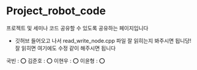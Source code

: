 # Project_robot_code
프로젝트 및 세미나 코드 공유할 수 있도록 공유하는 페이지입니다

- 깃허브 들어오고 나서 read_write_node.cpp 파일 잘 읽히는지 봐주시면 됩니당!
잘 읽히면 여기에도 수정 같이 해주시면 됩니다

국빈 : ⭕️
김준호 : ⭕️
이현우 : ⭕️
이윤형 : ⭕️
